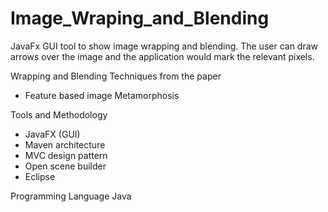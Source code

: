 # Image_Wraping_and_Blending

JavaFx GUI tool to show image wrapping and blending. The user can draw arrows over the image and the application would mark the relevant pixels.

Wrapping and Blending Techniques from the paper
- Feature based image Metamorphosis

Tools and Methodology
- JavaFX (GUI)
- Maven architecture
- MVC design pattern
- Open scene builder
- Eclipse

Programming Language
Java

